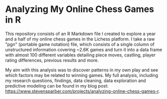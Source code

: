 # Analyzing My Online Chess Games in R

This repository consists of an R Markdown file I created to explore a year and a half of my online chess games in the Lichess platform. I take a raw "pgn" (portable game notation) file, which consists of a single column of unstructured information covering ~2.6K games and turn it into a data frame with almost 100 different variables detailing piece moves, castling, player rating differences, previous results and more.

My aim with this analysis was to discover patterns in my own play and see which factors may be related to winning games. My full analysis, including my research questions, findings, data cleaning, data exploration and predictive modeling can be found in my blog post: https://www.stevensparber.com/projects/analyzing-online-chess-games-r.

